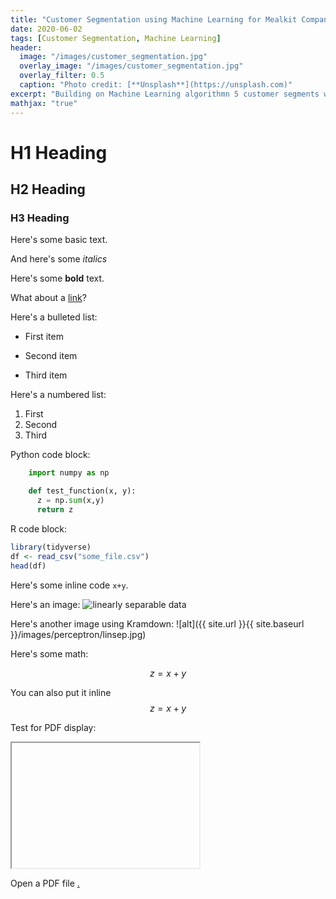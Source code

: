 ```yaml
---
title: "Customer Segmentation using Machine Learning for Mealkit Company"
date: 2020-06-02
tags: [Customer Segmentation, Machine Learning]
header:
  image: "/images/customer_segmentation.jpg"
  overlay_image: "/images/customer_segmentation.jpg"
  overlay_filter: 0.5
  caption: "Photo credit: [**Unsplash**](https://unsplash.com)"
excerpt: "Building on Machine Learning algorithmn 5 customer segments were identified."
mathjax: "true"
---
```


# H1 Heading

## H2 Heading

### H3 Heading

Here's some basic text.

And here's some *italics*

Here's some **bold** text.

What about a [link](https://github.com/dataoptimal)?

Here's a bulleted list:
* First item
+ Second item
- Third item

Here's a numbered list:
1. First
2. Second
3. Third

Python code block:
```python
    import numpy as np

    def test_function(x, y):
      z = np.sum(x,y)
      return z
```

R code block:
```r
library(tidyverse)
df <- read_csv("some_file.csv")
head(df)
```

Here's some inline code `x+y`.

Here's an image:
<img src="{{ site.url }}{{ site.baseurl }}/images/perceptron/linsep.jpg" alt="linearly separable data">

Here's another image using Kramdown:
![alt]({{ site.url }}{{ site.baseurl }}/images/perceptron/linsep.jpg)

Here's some math:

$$z=x+y$$

You can also put it inline $$z=x+y$$

Test for PDF display:
<iframe src=""{{ site.url }}{{ site.baseurl }}/images/Resume_Werner-Tutschku-Chiara_1pager.pdf" height="200" width="300">
</iframe>

<p>Open a PDF file <a href="{{ site.url }}{{ site.baseurl }}/images/Resume_Werner-Tutschku Chiara_1 pager.pdf"/a>.</p>
